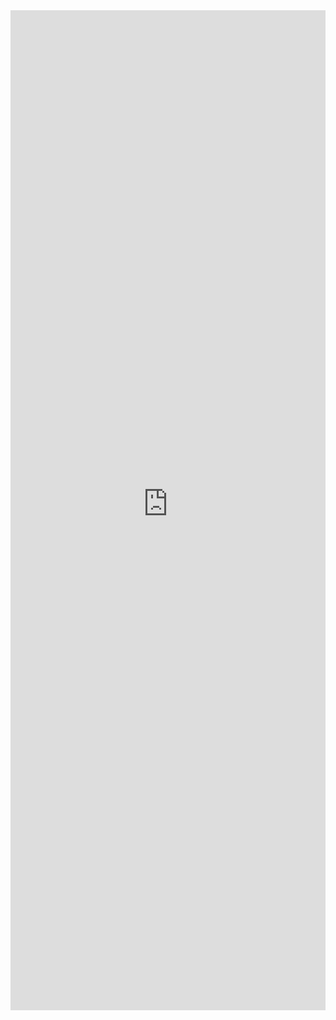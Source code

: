 <iframe 
    title='DetailsList Large Grouped Example'
    src='https://fabricweb.z5.web.core.windows.net/pr-deploy-site/refs/heads/master/fabric-website-resources/dist/index.html#/examples/detailslist/largegrouped?docsExample=true'
    frameborder='no'
    height='1600'
    style='width: 100%;'
>